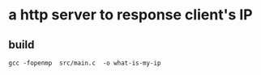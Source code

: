 # a http server to response client's IP
## build
```
gcc -fopenmp  src/main.c  -o what-is-my-ip
```
